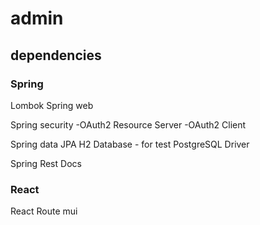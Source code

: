# admin

## dependencies
### Spring
Lombok 
Spring web

Spring security
-OAuth2 Resource Server
-OAuth2 Client

Spring data JPA 
H2 Database - for test
PostgreSQL Driver

Spring Rest Docs

### React
React Route 
mui
